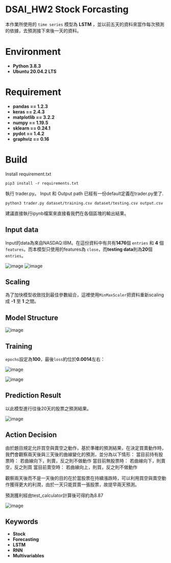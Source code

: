 # DSAI_HW2   Stock Forcasting

本作業所使用的 ``time series`` 模型為 **LSTM** ，並以前五天的資料來當作每次預測的依據，去預測接下來後一天的資料。

# Environment
  - **Python 3.8.3**
  - **Ubuntu 20.04.2 LTS**

# Requirement

  - **pandas == 1.2.3**
  - **keras == 2.4.3**
  - **matplotlib == 3.2.2**
  - **numpy == 1.19.5**
  - **sklearn == 0.24.1**
  - **pydot == 1.4.2**
  - **graphviz == 0.16**

# Build
Install requirement.txt
```
pip3 install -r requirements.txt
```

執行 trader.py。 Input 和 Output path 已經有一份default定義在trader.py里了.
```
python3 trader.py dataset/training.csv dataset/testing.csv output.csv
```
建議直接執行ipynb檔案來直接看我們在各個區塊的輸出結果。

## Input data
Input的data為來自NASDAQ:IBM。在這份資料中有共有**1476**個 ``entries`` 和 **4** 個 ``features``。而本模型只使用的features為 ``close``，而**testing data**則為**20**個``entries``。
  
![image](https://user-images.githubusercontent.com/41318666/114421341-cc2a3180-9be7-11eb-8751-4a2b555898fc.png)
![image](https://user-images.githubusercontent.com/41318666/114421405-d9dfb700-9be7-11eb-85f3-29caae92e537.png)


## Scaling
為了加快模型收斂找到最佳參數組合，這裡使用``MinMaxScaler``把資料重新scaling成 **-1** 至 **1** 之間。

## Model Structure

![image](https://user-images.githubusercontent.com/41318666/114420770-31c9ee00-9be7-11eb-9a19-2624cfc02f3d.png)


## Training
``epochs``設定為**100**，最後``loss``約位於**0.0014**左右：

![image](https://user-images.githubusercontent.com/41318666/114421875-56729580-9be8-11eb-8e69-d1651f86534a.png)

![image](https://user-images.githubusercontent.com/41318666/114421995-75712780-9be8-11eb-8de1-be08e47d1227.png)

 

## Prediction Result

以此模型進行往後20天的股票之預測結果。

![image](https://user-images.githubusercontent.com/41318666/114422284-b5380f00-9be8-11eb-9476-c6e4a226c5ef.png)

## Action Decision

由於題目規定允許買空與賣空之動作，基於準確的預測結果，在決定買賣動作時，我們會觀察兩天後與三天後的曲線變化的預測，並分為以下情形：
當目前持有股票時：
  若曲線向下，則賣，反之則不做動作
當目前無股票時：
  若曲線向下，則賣空，反之則買
當目前賣空時：
  若曲線向上，則買，反之則不做動作
  
觀察兩天後而不是一天後的目的在於當股票在持續漲跌時，可以利用買空與賣空動作獲得更大的利潤，由於一天只能買賣一張股票，故提早兩天預測。

預測獲利經由test_calculator計算後可得約為8.87

![image](https://user-images.githubusercontent.com/41318666/114424521-c97d0b80-9bea-11eb-8e26-fccbde3c11ad.png)

 

## Keywords
  - **Stock**
  - **Forecasting**
  - **LSTM**
  - **RNN**
  - **Multivariables**
